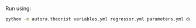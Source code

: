 Run using:
```zsh
python -m autora.theorist variables.yml regressor.yml parameters.yml data.csv model.pickle --verbose --overwrite
```
